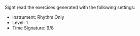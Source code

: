 Sight read the exercises generated with the following settings:

- Instrument: Rhythm Only
- Level: 1
- Time Signature: 9/8